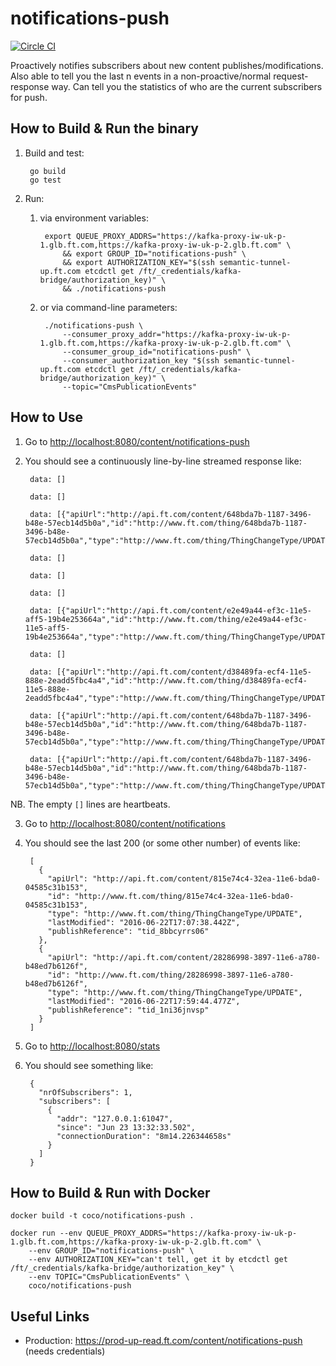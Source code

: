 notifications-push
==================

[![Circle CI](https://circleci.com/gh/Financial-Times/notifications-push/tree/master.png?style=shield)](https://circleci.com/gh/Financial-Times/notifications-push/tree/master)

Proactively notifies subscribers about new content publishes/modifications.
Also able to tell you the last n events in a non-proactive/normal request-response way.
Can tell you the statistics of who are the current subscribers for push.


How to Build & Run the binary
-----------------------------

1. Build and test:

        go build
        go test

2. Run:

    1. via environment variables:

            export QUEUE_PROXY_ADDRS="https://kafka-proxy-iw-uk-p-1.glb.ft.com,https://kafka-proxy-iw-uk-p-2.glb.ft.com" \
                && export GROUP_ID="notifications-push" \
                && export AUTHORIZATION_KEY="$(ssh semantic-tunnel-up.ft.com etcdctl get /ft/_credentials/kafka-bridge/authorization_key)" \
                && ./notifications-push

    2. or via command-line parameters:

            ./notifications-push \
                --consumer_proxy_addr="https://kafka-proxy-iw-uk-p-1.glb.ft.com,https://kafka-proxy-iw-uk-p-2.glb.ft.com" \
                --consumer_group_id="notifications-push" \
                --consumer_authorization_key "$(ssh semantic-tunnel-up.ft.com etcdctl get /ft/_credentials/kafka-bridge/authorization_key)" \
                --topic="CmsPublicationEvents"


How to Use
----------

1. Go to [http://localhost:8080/content/notifications-push](http://localhost:8080/content/notifications-push)
2. You should see a continuously line-by-line streamed response like:

        data: []
        
        data: []
        
        data: [{"apiUrl":"http://api.ft.com/content/648bda7b-1187-3496-b48e-57ecb14d5b0a","id":"http://www.ft.com/thing/648bda7b-1187-3496-b48e-57ecb14d5b0a","type":"http://www.ft.com/thing/ThingChangeType/UPDATE"}]
        
        data: []
        
        data: []
        
        data: []
        
        data: [{"apiUrl":"http://api.ft.com/content/e2e49a44-ef3c-11e5-aff5-19b4e253664a","id":"http://www.ft.com/thing/e2e49a44-ef3c-11e5-aff5-19b4e253664a","type":"http://www.ft.com/thing/ThingChangeType/UPDATE"}]
        
        data: []
        
        data: [{"apiUrl":"http://api.ft.com/content/d38489fa-ecf4-11e5-888e-2eadd5fbc4a4","id":"http://www.ft.com/thing/d38489fa-ecf4-11e5-888e-2eadd5fbc4a4","type":"http://www.ft.com/thing/ThingChangeType/UPDATE"}]
        
        data: [{"apiUrl":"http://api.ft.com/content/648bda7b-1187-3496-b48e-57ecb14d5b0a","id":"http://www.ft.com/thing/648bda7b-1187-3496-b48e-57ecb14d5b0a","type":"http://www.ft.com/thing/ThingChangeType/UPDATE"}]

        data: [{"apiUrl":"http://api.ft.com/content/648bda7b-1187-3496-b48e-57ecb14d5b0a","id":"http://www.ft.com/thing/648bda7b-1187-3496-b48e-57ecb14d5b0a","type":"http://www.ft.com/thing/ThingChangeType/UPDATE"}]

NB. The empty `[]` lines are heartbeats.

3. Go to [http://localhost:8080/content/notifications](http://localhost:8080/content/notifications)
4. You should see the last 200 (or some other number) of events like:

        [
          {
            "apiUrl": "http://api.ft.com/content/815e74c4-32ea-11e6-bda0-04585c31b153",
            "id": "http://www.ft.com/thing/815e74c4-32ea-11e6-bda0-04585c31b153",
            "type": "http://www.ft.com/thing/ThingChangeType/UPDATE",
            "lastModified": "2016-06-22T17:07:38.442Z",
            "publishReference": "tid_8bbcyrrs06"
          },
          {
            "apiUrl": "http://api.ft.com/content/28286998-3897-11e6-a780-b48ed7b6126f",
            "id": "http://www.ft.com/thing/28286998-3897-11e6-a780-b48ed7b6126f",
            "type": "http://www.ft.com/thing/ThingChangeType/UPDATE",
            "lastModified": "2016-06-22T17:59:44.477Z",
            "publishReference": "tid_1ni36jnvsp"
          }
        ]

5. Go to [http://localhost:8080/stats](http://localhost:8080/stats)
6. You should see something like:

        {
          "nrOfSubscribers": 1,
          "subscribers": [
            {
              "addr": "127.0.0.1:61047",
              "since": "Jun 23 13:32:33.502",
              "connectionDuration": "8m14.226344658s"
            }
          ]
        }


How to Build & Run with Docker
------------------------------

    docker build -t coco/notifications-push .

    docker run --env QUEUE_PROXY_ADDRS="https://kafka-proxy-iw-uk-p-1.glb.ft.com,https://kafka-proxy-iw-uk-p-2.glb.ft.com" \
        --env GROUP_ID="notifications-push" \
        --env AUTHORIZATION_KEY="can't tell, get it by etcdctl get /ft/_credentials/kafka-bridge/authorization_key" \
        --env TOPIC="CmsPublicationEvents" \
        coco/notifications-push


Useful Links
------------

* Production: https://prod-up-read.ft.com/content/notifications-push (needs credentials)
